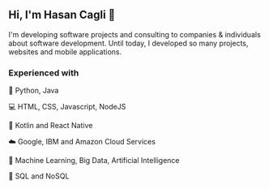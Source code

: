## Hi, I'm Hasan Cagli 👋

I'm developing software projects and consulting to companies & individuals about software development. Until today, I developed so many projects, websites and mobile applications.

### Experienced with

📓 Python, Java

💻 HTML, CSS, Javascript, NodeJS

📱 Kotlin and React Native

☁️ Google, IBM and Amazon Cloud Services

🤖 Machine Learning, Big Data, Artificial Intelligence

📙 SQL and NoSQL

<!--
- 🔭 I’m currently working on ...
- 🌱 I’m currently learning ...
- 👯 I’m looking to collaborate on ...
- 🤔 I’m looking for help with ...
- 💬 Ask me about ...
- 📫 How to reach me: ...
- 😄 Pronouns: ...
- ⚡ Fun fact: ...
-->
